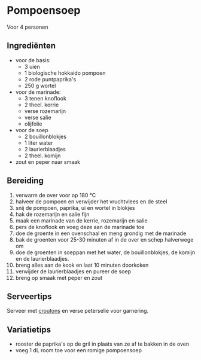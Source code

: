 # Pompoensoep

Voor 4 personen

## Ingrediënten

- voor de basis:
  - 3 uien
  - 1 biologische hokkaido pompoen
  - 2 rode puntpaprika's
  - 250 g wortel
- voor de marinade:
  - 3 tenen knoflook
  - 2 theel. kerrie
  - verse rozemarijn
  - verse salie
  - olijfolie
- voor de soep
  - 2 bouillonblokjes
  - 1 liter water
  - 2 laurierblaadjes
  - 2 theel. komijn
- zout en peper naar smaak

## Bereiding

 1. verwarm de over voor op 180 °C
 2. halveer de pompoen en verwijder het vruchtvlees en de steel
 3. snij de pompoen, paprika, ui en wortel in blokjes
 4. hak de rozemarijn en salie fijn
 5. maak een marinade van de kerrie, rozemarijn en salie
 6. pers de knoflook en voeg deze aan de marinade toe
 7. doe de groente in een ovenschaal en meng grondig met de marinade
 8. bak de groenten voor 25-30 minuten af in de over en schep halverwege om
 9. doe de groenten in soeppan met het water, de bouillonblokjes, de komijn en de laurierblaadjes.
 10. breng alles aan de kook en laat 10 minuten doorkoken
 11. verwijder de laurierblaadjes en pureer de soep
 12. breng op smaak met peper en zout

## Serveertips

Serveer met [croutons](../snacks/croutons.md) en verse peterselie voor garnering.

## Variatietips

- rooster de paprika's op de gril in plaats van ze af te bakken in de oven
- voeg 1 dL room toe voor een romige pompoensoep
